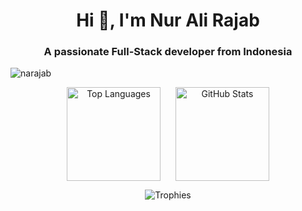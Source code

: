 <h1 align="center">Hi 👋, I'm Nur Ali Rajab</h1>
<h3 align="center">A passionate Full-Stack developer from Indonesia</h3>

<p align="left">
  <img src="https://komarev.com/ghpvc/?username=narajab&label=Profile%20views&color=0e75b6&style=flat" alt="narajab" />
</p>

<p align="center">
  <img src="https://github-readme-stats.vercel.app/api/top-langs?username=narajab&theme=tokyonight&show_icons=true&locale=en&layout=compact" alt="Top Languages" height="150" align="middle" />
  <img src="https://github-readme-stats.vercel.app/api?username=narajab&theme=tokyonight&show_icons=true&locale=en&include_all_commits=true" alt="GitHub Stats" height="150" align="middle" style="margin-left:20px;" />
</p>

<!-- GitHub Trophies -->
<p align="center">
  <img src="https://github-profile-trophy.vercel.app/?username=narajab&theme=chalk&no-frame=true&title=MultiLanguage,Repositories,PullRequest,Experience,Followers,Commits" alt="Trophies" />
</p>
